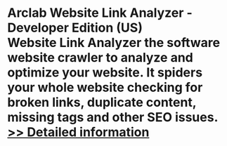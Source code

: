 # Arclab Website Link Analyzer - Developer Edition (US)<br />Website Link Analyzer the software website crawler to analyze and optimize your website. It spiders your whole website checking for broken links, duplicate content, missing tags and other SEO issues.<br />[>> Detailed information](https://secure.shareit.com/shareit/product.html?productid=300661628&affiliateid=200057808)